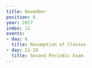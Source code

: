 ```yaml
---
title: November
position: 6
year: 2017
index: 11
events:
- day: 6
  title: Resumption of Classes
- day: 21-24
  title: Second Periodic Exam
---
```


